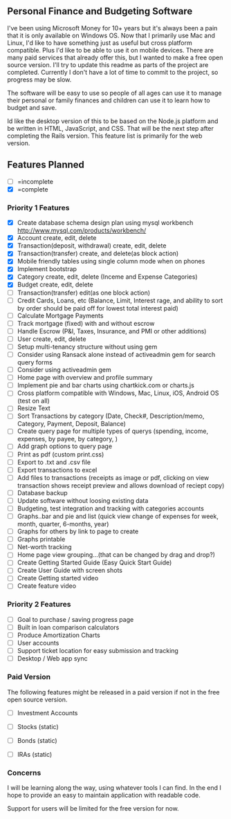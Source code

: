 ## Personal Finance and Budgeting Software

I've been using Microsoft Money for 10+ years but it's always been a pain that it is only available on Windows OS. Now that I primarily use Mac and Linux, I'd like to have something just as useful but cross platform compatible. Plus I'd like to be able to use it on mobile devices. There are many paid services that already offer this, but I wanted to make a free open source version. I'll try to update this readme as parts of the project are completed. Currently I don't have a lot of time to commit to the project, so progress may be slow.

The software will be easy to use so people of all ages can use it to manage their personal or family finances and children can use it to learn how to budget and save.

Id like the desktop version of this to be based on the Node.js platform and be written in HTML, JavaScript, and CSS. That will be the next step after completing the Rails version. This feature list is primarily for the web version.

## Features Planned 
- [ ] =incomplete 
- [x] =complete

### Priority 1 Features
- [x] Create database schema design plan using mysql workbench http://www.mysql.com/products/workbench/
- [x] Account create, edit, delete
- [x] Transaction(deposit, withdrawal) create, edit, delete
- [x] Transaction(transfer) create, and delete(as block action)
- [x] Mobile friendly tables using single column mode when on phones
- [x] Implement bootstrap
- [x] Category create, edit, delete (Inceme and Expense Categories)
- [x] Budget create, edit, delete
- [ ] Transaction(transfer) edit(as one block action)
- [ ] Credit Cards, Loans, etc (Balance, Limit, Interest rage, and ability to sort by order should be paid off for lowest total interest paid)
- [ ] Calculate Mortgage Payments
- [ ] Track mortgage (fixed) with and without escrow
- [ ] Handle Escrow (P&I, Taxes, Insurance, and PMI or other additions)
- [ ] User create, edit, delete
- [ ] Setup multi-tenancy structure without using gem
- [ ] Consider using Ransack alone instead of activeadmin gem for search query forms
- [ ] Consider using activeadmin gem
- [ ] Home page with overview and profile summary
- [ ] Implement pie and bar charts using chartkick.com or charts.js
- [ ] Cross platform compatible with Windows, Mac, Linux, iOS, Android OS (test on all)
- [ ] Resize Text
- [ ] Sort Transactions by category (Date, Check#, Description/memo, Category, Payment, Deposit, Balance)
- [ ] Create query page for multiple types of querys (spending, income, expenses, by payee, by category, )
- [ ] Add graph options to query page
- [ ] Print as pdf (custom print.css)
- [ ] Export to .txt and .csv file
- [ ] Export transactions to excel
- [ ] Add files to transactions (receipts as image or pdf, clicking on view transaction shows receipt preview and allows download of reciept copy)
- [ ] Database backup
- [ ] Update software without loosing existing data
- [ ] Budgeting, test integration and tracking with categories accounts
- [ ] Graphs..bar and pie and list (quick view change of expenses for week, month, quarter, 6-months, year)
- [ ] Graphs for others by link to page to create
- [ ] Graphs printable
- [ ] Net-worth tracking
- [ ] Home page view grouping...(that can be changed by drag and drop?)
- [ ] Create Getting Started Guide (Easy Quick Start Guide)
- [ ] Create User Guide with screen shots
- [ ] Create Getting started video
- [ ] Create feature video

### Priority 2 Features
- [ ] Goal to purchase / saving progress page
- [ ] Built in loan comparison calculators
- [ ] Produce Amortization Charts
- [ ] User accounts
- [ ] Support ticket location for easy submission and tracking
- [ ] Desktop / Web app sync

### Paid Version
The following features might be released in a paid version if not in the free open source version.

- [ ] Investment Accounts
- [ ] Stocks (static)
- [ ] Bonds (static)
- [ ] IRAs (static)


### Concerns
I will be learning along the way, using whatever tools I can find. In the end I hope to provide an easy to maintain application with readable code.

Support for users will be limited for the free version for now.